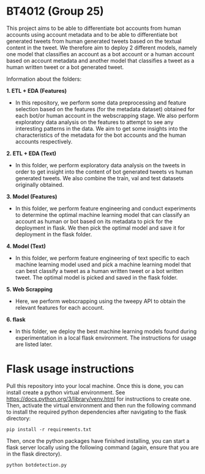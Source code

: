 # BT4012 (Group 25)
This project aims to be able to differentiate bot accounts from human accounts using account metadata and to be able to differentiate bot generated tweets from human generated tweets based on the textual content in the tweet. We therefore aim to deploy 2 different models, namely one model that classifies an account as a bot account or a human account based on account metadata and another model that classifies a tweet as a human written tweet or a bot generated tweet.

Information about the folders:

**1. ETL + EDA (Features)**

* In this repository, we perform some data preprocessing and feature selection based on the features (for the metadata dataset) obtained for each bot/or human account in the webscrapping stage. We also perform exploratory data analysis on the features to attempt to see any interesting patterns in the data. We aim to get some insights into the characteristics of the metadata for the bot accounts and the human accounts respectively.

**2. ETL + EDA (Text)**

* In this folder, we perform exploratory data analysis on the tweets in order to get insight into the content of bot generated tweets vs human generated tweets. We also combine the train, val and test datasets originally obtained.

**3. Model (Features)**
* In this folder, we perform feature engineering and conduct experiments to determine the optimal machine learning model that can classify an account as human or bot based on its metadata to pick for the deployment in flask. We then pick the optimal model and save it for deployment in the flask folder.

**4. Model (Text)**

* In this folder, we perform feature engineering of text specific to each machine learning model used and pick a machine learning model that can best classify a tweet as a human written tweet or a bot written tweet. The optimal model is picked and saved in the flask folder.

**5. Web Scrapping**
* Here, we perform webscrapping using the tweepy API to obtain the relevant features for each account.

**6. flask**
* In this folder, we deploy the best machine learning models found during experimentation in a local flask environment. The instructions for usage are listed later.

# Flask usage instructions
Pull this repository into your local machine. Once this is done, you can install create a python virtual environment. See https://docs.python.org/3/library/venv.html for instructions to create one. Then, activate the virtual environment and then run the following command to install the required python dependencies after navigating to the flask directory:
```
pip install -r requirements.txt
```

Then, once the python packages have finished installing, you can start a flask server locally using the following command (again, ensure that you are in the flask directory).

```
python botdetection.py
```
